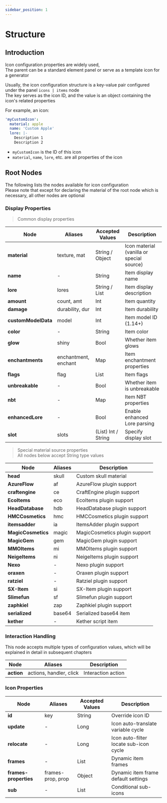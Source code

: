 ```yaml
---
sidebar_position: 1
---
```


# Structure

## Introduction

Icon configuration properties are widely used,  
The parent can be a standard element panel or serve as a template icon for a generator

Usually, the icon configuration structure is a key-value pair configured under the panel `icons | items` node  
The key serves as the icon ID, and the value is an object containing the icon's related properties

For example, an icon:
```yaml
'myCustomIcon':
  material: apple
  name: 'Custom Apple'
  lore: |-
    Description 1
    Description 2
```

- `myCustomIcon` is the ID of this icon
- `material`, `name`, `lore`, etc. are all properties of the icon

## Root Nodes

The following lists the nodes available for icon configuration  
Please note that except for declaring the material of the root node which is necessary, all other nodes are optional  

### Display Properties

> Common display properties  

| **Node**            | Aliases              | Accepted Values     | Description                    |
|---------------------|----------------------|---------------------|--------------------------------|
| **material**        | texture, mat         | String / Object     | Icon material (vanilla or special source) |
| **name**            | -                    | String              | Item display name              |
| **lore**            | lores                | String / List       | Item display description       |
| **amount**          | count, amt           | Int                 | Item quantity                  |
| **damage**          | durability, dur      | Int                 | Item durability                |
| **customModelData** | model                | Int                 | Item model ID (1.14+)          |
| **color**           | -                    | String              | Item color                     |
| **glow**            | shiny                | Bool                | Whether item glows             |
| **enchantments**    | enchantment, enchant | Map                 | Item enchantment properties    |
| **flags**           | flag                 | List                | Item flags                     |
| **unbreakable**     | -                    | Bool                | Whether item is unbreakable    |
| **nbt**             | -                    | Map                 | Item NBT properties            |
| **enhancedLore**    | -                    | Bool                | Enable enhanced Lore parsing   |
| **slot**            | slots                | (List) Int / String | Specify display slot           |

> Special material source properties  
> All nodes below accept String type values

| **Node**           | Aliases | Description                 |
|------------------|---------|------------------------------|
| **head**         | skull   | Custom skull material        |
| **AzureFlow**    | af      | AzureFlow plugin support     |
| **craftengine**  | ce      | CraftEngine plugin support   |
| **EcoItems**     | eco     | EcoItems plugin support      |
| **HeadDatabase** | hdb     | HeadDatabase plugin support  |
| **HMCCosmetics** | hmc     | HMCCosmetics plugin support  |
| **itemsadder**   | ia      | ItemsAdder plugin support    |
| **MagicCosmetics** | magic | MagicCosmetics plugin support |
| **MagicGem**     | gem     | MagicGem plugin support      |
| **MMOItems**     | mi      | MMOItems plugin support      |
| **NeigeItems**   | ni      | NeigeItems plugin support    |
| **Nexo**         | -       | Nexo plugin support          |
| **oraxen**       | -       | Oraxen plugin support        |
| **ratziel**      | -       | Ratziel plugin support       |
| **SX-Item**      | si      | SX-Item plugin support       |
| **Slimefun**     | sf      | Slimefun plugin support      |
| **zaphkiel**     | zap     | Zaphkiel plugin support      |
| **serialized**   | base64  | Serialized base64 item       |
| **kether**       | -       | Kether script item           |

### Interaction Handling

This node accepts multiple types of configuration values, which will be explained in detail in subsequent chapters

| **Node**   | Aliases                  | Description        |
|------------|--------------------------|-------------------|
| **action** | actions, handler, click  | Interaction action |

### Icon Properties

| **Node**              | Aliases           | Accepted Values | Description                        |
|-----------------------|-------------------|-----------------|-----------------------------------|
| **id**                | key               | String          | Override icon ID                  |
| **update**            | -                 | Long            | Icon auto-translate variable cycle |
| **relocate**          | -                 | Long            | Icon auto-filter locate sub-icon cycle |
| **frames**            | -                 | List            | Dynamic item frames               |
| **frames-properties** | frames-prop, prop | Object          | Dynamic item frame default settings |
| **sub**               | -                 | List            | Conditional sub-icons             |